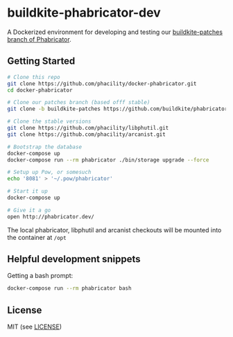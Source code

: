buildkite-phabricator-dev
=========================

A Dockerized environment for developing and testing our [buildkite-patches branch of Phabricator](https://github.com/buildkite/phabricator/tree/buildkite-support).

## Getting Started

```bash
# Clone this repo
git clone https://github.com/phacility/docker-phabricator.git
cd docker-phabricator

# Clone our patches branch (based offf stable)
git clone -b buildkite-patches https://github.com/buildkite/phabricator.git

# Clone the stable versions
git clone https://github.com/phacility/libphutil.git
git clone https://github.com/phacility/arcanist.git

# Bootstrap the database
docker-compose up
docker-compose run --rm phabricator ./bin/storage upgrade --force

# Setup up Pow, or somesuch
echo '8081' > '~/.pow/phabricator'

# Start it up
docker-compose up

# Give it a go
open http://phabricator.dev/
```

The local phabricator, libphutil and arcanist checkouts will be mounted into the container at `/opt`

## Helpful development snippets

Getting a bash prompt:

```bash
docker-compose run --rm phabricator bash
```

## License

MIT (see [LICENSE](LICENSE))